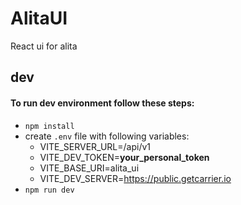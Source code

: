 # AlitaUI
React ui for alita

## dev
#### To run dev environment follow these steps:
- `npm install`
- create `.env` file with following variables:
  - VITE_SERVER_URL=/api/v1
  - VITE_DEV_TOKEN=__your_personal_token__
  - VITE_BASE_URI=alita_ui
  - VITE_DEV_SERVER=https://public.getcarrier.io
- `npm run dev`
